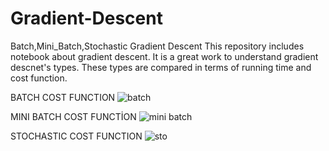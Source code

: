# Gradient-Descent
Batch,Mini_Batch,Stochastic Gradient Descent 
This repository includes notebook about gradient descent. 
It is a great work to understand gradient descnet's types. 
These types are compared in terms of running time and cost function. 

BATCH COST FUNCTION 
![batch](https://user-images.githubusercontent.com/94362868/193311912-bcbd575d-093f-48cc-981b-28780f5cd900.png) 


MINI BATCH COST FUNCTİON 
![mini batch](https://user-images.githubusercontent.com/94362868/193311987-dc9cc0a4-cea7-443c-8063-9d655a71ffc5.png)


STOCHASTIC COST FUNCTION 
![sto](https://user-images.githubusercontent.com/94362868/193312112-4f23daef-296b-49ce-903d-00c9e4442ef0.png)
